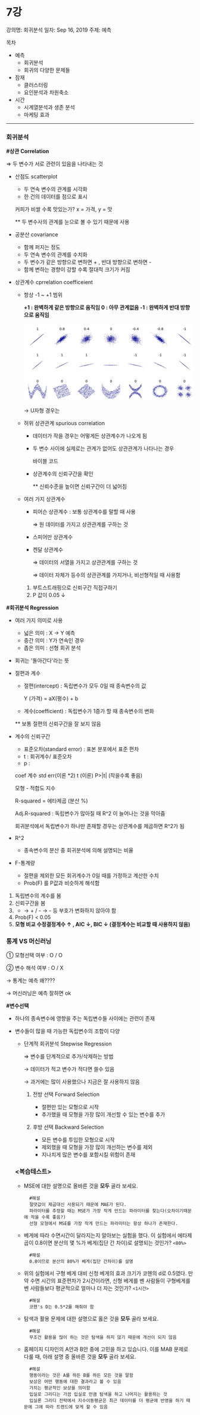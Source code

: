 # 7강

강의명: 회귀분석
일자: Sep 16, 2019
주제: 예측

목차

- 예측
    - 회귀분석
    - 회귀의 다양한 문제들
- 잠재
    - 클러스터링
    - 요인분석과 차원축소
- 시간
    - 시계열분석과 생존 분석
    - 마케팅 효과

---

### 회귀분석

**#상관 Correlation**

⇒ 두 변수가 서로 관련이 있음을 나타내는 것

- 산점도 scatterplot
    - 두 연속 변수의 관계를 시각화
    - 한 건의 데이터를 점으로 표시

    <ex> 커피가 비쌀 수록 맛있는가? x = 가격, y = 맛

    ** 두 변수사의 관계를 눈으로 볼 수 있기 때문에 사용

- 공분산 covariance
    - 함께 퍼지는 정도
    - 두 연속 변수의 관계를 수치화
    - 두 변수가 같은 방향으로 변하면 + , 반대 방향으로 변하면 -
    - 함께 변하는 경향이 강할 수록 절대적 크기가 커짐

- 상관계수 cprrelation coefficeient
    - 항상 -1 ~ +1 범위

        **+1 : 완벽하게 같은 방향으로 움직임
        0 : 아무 관계없음
        -1 : 완벽하게 반대 방향으로 움직임**

        ![](190916_1.png)

        → U자형 경우는 

    - 허위 상관관계 spurious correlation
        - 데이터가 작을 경우는 어떻게든 상관계수가 나오게 됨
        - 두 변수 사이에 실제로는 관계가 없어도 상관관계가 나타나는 경우

            <ex> 바이블 코드 

        - 상관계수의 신뢰구간을 확인

            ** 신뢰수준을 높이면 신뢰구간이 더 넓어짐

    - 여러 가지 상관계수
        - 피어슨 상관계수 : 보통 상관계수를 말할 때 사용

             ⇒ 원 데이터를 가지고 상관관계를 구하는 것

        - 스피어만 상관계수
        - 켄달 상관계수

            ⇒ 데이터의 서열을 가지고 상관관계를 구하는 것

            ⇒ 데이터 자체가 등수의 상관관계를 가지거나, 비선형적일 때 사용함

        1. 부트스트래핑으로 신뢰구간 직접구하기
        2. P 값이 0.05 ↓

**#회귀분석 Regression**

- 여러 가지 의미로 사용
    - 넓은 의미 : X → Y 예측
    - 중간 의미 : Y가 연속인 경우
    - 좁은 의미 : 선형 회귀 분석
- 회귀는 '돌아간다'라는 뜻

- 절편과 계수
    - 절편(intercept) : 독립변수가 모두 0일 때 종속변수의 값

        <ex> Y (가격) = aX(평수) + b

    - 계수(coefficient) : 독립변수가 1증가 할 때 종속변수의 변화

    ** 보통 절편의 신뢰구간을 잘 보지 않음

- 계수의 신뢰구간
    - 표준오차(standard error) : 표본 분포에서 표준 편차
    - t : 회귀계수/ 표준오차
    - p :

    coef 계수  std err(이론 *2) t (이론) P>|t| (작을수록 좋음)

    모형 - 적합도 지수 

    R-squared = 에타제곱 (분산 %) 

    Adj.R-squared : 독립변수가 많아질 때 R^2 이 늘어나는 것을 막아줌

    회귀분석에서 독립변수가 하나만 존재할 경우는 상관계수를 제곱하면 R^2가 됨

- R^2
    - 종속변수의 분산 중 회귀분석에 의해 설명되는 비율

- F-통계량
    - 절편을 제외한 모든 회귀계수가 0일 때를 가정하고 계산한 수치
    - Prob(F) 를 P값과 비슷하게 해석함

1. 독립변수의 계수를 봄
2. 신뢰구간을 봄
3. + → + / - → - 등 부호가 변화하지 않아야 함
4. Prob(F) < 0.05
5. **모형 비교 수정결정계수 ↑ , AIC ↓, BIC ↓ (결정계수는 비교할 때 사용하지 않음)**

### 통계 VS 머신러닝

① 모형선택 여부 : O / O

② 변수 해석 여부 : O / X

→ 통계는 예측 왜???? 

→ 머신러닝은 예측 잘하면 ok

**#변수선택**

- 하나의 종속변수에 영향을 주는 독립변수들 사이에는 관련이 존재
- 변수들이 많을 때 가능한 독립변수의 조합이 다양
    - 단계적 회귀분석 Stepwise Regression

        ⇒ 변수를 단계적으로 추가/삭제하는 방법

        → 데이터가 적고 변수가 적다면 쓸수 있음

        → 과거에는 많이 사용했으나 지금은 잘 사용하지 않음

        1. 전방 선택 Forward Selection 
            - 절편만 있는 모형으로 시작
            - 추가했을 때 모형을 가장 많이 개선할 수 있는 변수를 추가

        2. 후방 선택 Backward Selection
            - 모든 변수를 투입한 모형으로 시작
            - 제외했을 때 모형을 가장 많이 개선하는 변수를 제외
            - 지나치게 많은 변수를 포함시킬 위험이 존재

    ### <복습테스트>

    - MSE에 대한 설명으로 올바른 것을 **모두** 골라 보세요.

            #해설
            절댓값이 제곱대신 사용되기 때문에 MAE가 된다.
            파라미터를 추정할 때는 MSE가 가장 작게 만드는 파라미터를 찾는다(오차이기때문에 작을 수록 좋음?)
            선형 모형에서 MSE를 가장 작게 만드는 파라미터는 항상 하나가 존재한다.

    - 베게에 따라 수면시간이 달라지는지 알아보는 실험을 했다. 이 실험에서 에타제곱이 0.8이면 분산의 몇 %가 베게(집단 간 차이)로 설명되는 것인가?  `<80%>`

            #해설
            0.8이므로 분산의 80%가 베게(집단 간차이)를 설명

    - 위의 실험에서 구형 베게 대비 신청 베게의 효과 크기가 코헨의 d로 0.5였다. 만약 수면 시간의 표준편차가 2시간이라면, 신형 베게를 벤 사람들이 구형베게를 벤 사람들보다 평균적으로 얼마나 더 자는 것인가? `<1시간>`

            #해설
            코헨's D는 0.5*2를 해줘야 함

    - 탐색과 활용 문제에 대한 설명으로 옳은 것을 **모두** 골라 보세요.

            #해설
            무조건 활용을 많이 하는 것은 탐색을 하지 않기 때문에 개선이 되지 않음 

    - 홈페이지 디자인의 A안과 B안 중에 고민을 하고 있습니다. 이를 MAB 문제로 다룰 때, 아래 설명 중 올바른 것을 **모두** 골라 보세요.

            #해설
            행동이라는 것은 A를 하든 B를 하든 모든 것을 말함
            보상은 어떤 행동에 대한 결과라고 볼 수 있음
            가치는 평균적인 보상을 의미함
            입실로 그리디는 가끔 입실로 만큼 탐색을 하고 나머지는 활용하는 것 
            입실론 그리디 전략에서 지수이동평균은 최근 데이터를 더 평균에 반영을 하기 때문에 그에 따라 트렌드에 맞게 할 수 있음